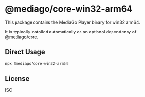 # @mediago/core-win32-arm64

This package contains the MediaGo Player binary for win32 arm64.

It is typically installed automatically as an optional dependency of [@mediago/core](https://www.npmjs.com/package/@mediago/core).

## Direct Usage

```bash
npx @mediago/core-win32-arm64
```

## License

ISC
